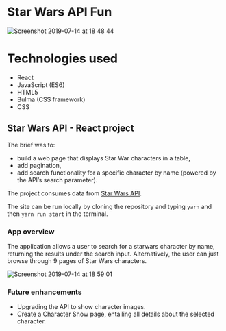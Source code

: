 # Star Wars API Fun

![Screenshot 2019-07-14 at 18 48 44](https://user-images.githubusercontent.com/47919053/61187325-10ca1700-a668-11e9-9112-e431daf0fe68.png)

# Technologies used
* React
* JavaScript (ES6)
* HTML5
* Bulma (CSS framework)
* CSS

## Star Wars API - React project

The brief was to:
* build a web page that displays Star War characters in a table,
* add pagination,
* add search functionality for a specific character by name (powered by the API’s search parameter).

The project consumes data from [Star Wars API](https://swapi.co/).

The site can be run locally by cloning the repository and typing ```yarn``` and then ```yarn run start``` in the terminal.

### App overview

The application allows a user to search for a starwars character by name, returning the results under the search input. Alternatively, the user can just browse through 9 pages of Star Wars characters. 

![Screenshot 2019-07-14 at 18 59 01](https://user-images.githubusercontent.com/47919053/61187486-84205880-a669-11e9-93e2-45ab1c577f95.png)

### Future enhancements
* Upgrading the API to show character images.
* Create a Character Show page, entailing all details about the selected character. 
